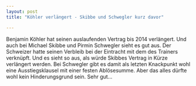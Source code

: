 ```yaml
---
layout: post
title: "Köhler verlängert - Skibbe und Schwegler kurz davor"

---
```


Benjamin Köhler hat seinen auslaufenden Vertrag bis 2014 verlängert. Und auch bei Michael Skibbe und Pirmin Schwegler sieht es gut aus. Der Schweizer hatte seinen Verbleib bei der Eintracht mit dem des Trainers verknüpft. Und es sieht so aus, als würde Skibbes Vertrag in Kürze verlängert werden. Bei Schwegler gibt es damit als letzten Knackpunkt wohl eine Ausstiegsklausel mit einer festen Ablösesumme. Aber das alles dürfte wohl kein Hinderungsgrund sein. Sehr gut...


